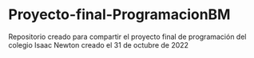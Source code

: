 # Proyecto-final-ProgramacionBM
Repositorio creado para compartir el proyecto final de programación del colegio Isaac Newton
creado el 31 de octubre de 2022
